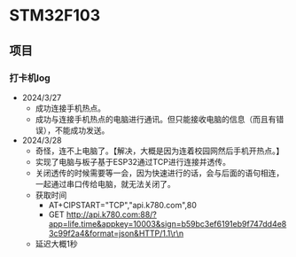 # STM32F103
## 项目
### 打卡机log
- 2024/3/27
  - 成功连接手机热点。
  - 成功与连接手机热点的电脑进行通讯。但只能接收电脑的信息（而且有错误），不能成功发送。
- 2024/3/28
  - 奇怪，连不上电脑了。【解决，大概是因为连着校园网然后手机开热点。】
  - 实现了电脑与板子基于ESP32通过TCP进行连接并透传。
  - 关闭透传的时候需要等一会，因为快速进行的话，会与后面的语句相连，一起通过串口传给电脑，就无法关闭了。
  - 获取时间
    - AT+CIPSTART="TCP","api.k780.com",80
    - GET http://api.k780.com:88/?app=life.time&appkey=10003&sign=b59bc3ef6191eb9f747dd4e83c99f2a4&format=json&HTTP/1.1\r\n
  - 延迟大概1秒